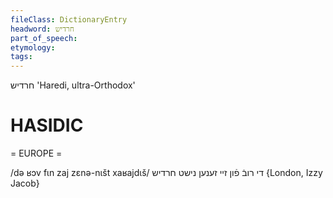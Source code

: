 ```yaml
---
fileClass: DictionaryEntry
headword: חרדיש
part_of_speech: 
etymology: 
tags: 
---
```

חרדיש
'Haredi, ultra-Orthodox'

HASIDIC
=======
= EUROPE = 

/də ʁɔv fɩn zaj zɛnə-nɩšt xaʁajdɩš/ די רובֿ פֿון זיי זענען נישט חרדיש {London, Izzy Jacob}